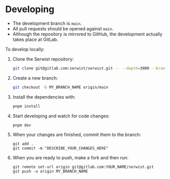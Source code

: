 # Developing

- The development branch is `main`.
- All pull requests should be opened against `main`.
- Although the repository is mirrored to GitHub, the development actually takes place at GitLab.

To develop locally:

1. Clone the Serwist repository:
   ```bash
   git clone git@gitlab.com:serwist/serwist.git -- --depth=3000 --branch main --single-branch
   ```
1. Create a new branch:
   ```bash
   git checkout -b MY_BRANCH_NAME origin/main
   ```
1. Install the dependencies with:
   ```bash
   pnpm install
   ```
1. Start developing and watch for code changes:
   ```bash
   pnpm dev
   ```
1. When your changes are finished, commit them to the branch:
   ```
   git add .
   git commit -m "DESCRIBE_YOUR_CHANGES_HERE"
   ```
1. When you are ready to push, make a fork and then run:
   ```
   git remote set-url origin git@gitlab.com:YOUR_NAME/serwist.git
   git push -u origin MY_BRANCH_NAME
   ```
